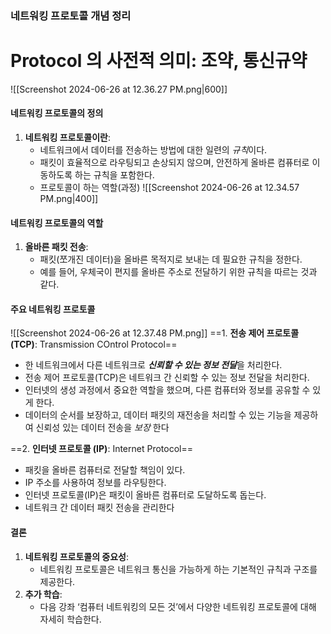 ### 네트워킹 프로토콜 개념 정리

# Protocol 의 사전적 의미: 조약, 통신규약
![[Screenshot 2024-06-26 at 12.36.27 PM.png|600]]


#### 네트워킹 프로토콜의 정의
1. **네트워킹 프로토콜이란**:
   - 네트워크에서 데이터를 전송하는 방법에 대한 일련의 *규칙*이다.
   - 패킷이 효율적으로 라우팅되고 손상되지 않으며, 안전하게 올바른 컴퓨터로 이동하도록 하는 규칙을 포함한다.
   - 프로토콜이 하는 역할(과정)
![[Screenshot 2024-06-26 at 12.34.57 PM.png|400]]
#### 네트워킹 프로토콜의 역할
1. **올바른 패킷 전송**:
   - 패킷(쪼개진 데이터)을 올바른 목적지로 보내는 데 필요한 규칙을 정한다.
   - 예를 들어, 우체국이 편지를 올바른 주소로 전달하기 위한 규칙을 따르는 것과 같다.

#### 주요 네트워킹 프로토콜
![[Screenshot 2024-06-26 at 12.37.48 PM.png]]
==1. **전송 제어 프로토콜 (TCP)**: Transmission COntrol Protocol==
   - 한 네트워크에서 다른 네트워크로 ***신뢰할 수 있는 정보 전달***을 처리한다.
   - 전송 제어 프로토콜(TCP)은 네트워크 간 신뢰할 수 있는 정보 전달을 처리한다.
   - 인터넷의 생성 과정에서 중요한 역할을 했으며, 다른 컴퓨터와 정보를 공유할 수 있게 한다.
   - 데이터의 순서를 보장하고, 데이터 패킷의 재전송을 처리할 수 있는 기능을 제공하여 신뢰성 있는 데이터 전송을 *보장* 한다

==2. **인터넷 프로토콜 (IP)**: Internet Protocol==
   - 패킷을 올바른 컴퓨터로 전달할 책임이 있다.
   - IP 주소를 사용하여 정보를 라우팅한다.
   - 인터넷 프로토콜(IP)은 패킷이 올바른 컴퓨터로 도달하도록 돕는다.
   - 네트워크 간 데이터 패킷 전송을 관리한다
   
#### 결론
1. **네트워킹 프로토콜의 중요성**:
   - 네트워킹 프로토콜은 네트워크 통신을 가능하게 하는 기본적인 규칙과 구조를 제공한다.
2. **추가 학습**:
   - 다음 강좌 ‘컴퓨터 네트워킹의 모든 것’에서 다양한 네트워킹 프로토콜에 대해 자세히 학습한다.
